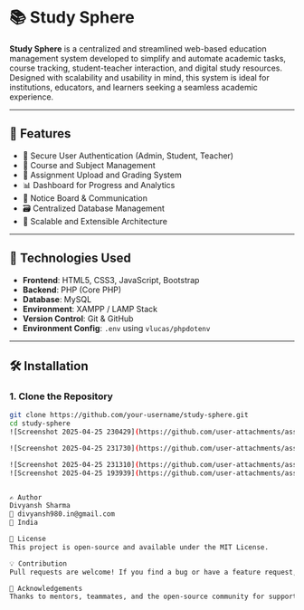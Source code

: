 # 📚 Study Sphere

**Study Sphere** is a centralized and streamlined web-based education management system developed to simplify and automate academic tasks, course tracking, student-teacher interaction, and digital study resources. Designed with scalability and usability in mind, this system is ideal for institutions, educators, and learners seeking a seamless academic experience.

---

## 🚀 Features

- 🔐 Secure User Authentication (Admin, Student, Teacher)
- 📁 Course and Subject Management
- 📝 Assignment Upload and Grading System
- 📊 Dashboard for Progress and Analytics
- 💬 Notice Board & Communication
- 🗃️ Centralized Database Management
- 🔄 Scalable and Extensible Architecture

---

## 📂 Technologies Used

- **Frontend**: HTML5, CSS3, JavaScript, Bootstrap
- **Backend**: PHP (Core PHP)
- **Database**: MySQL
- **Environment**: XAMPP / LAMP Stack
- **Version Control**: Git & GitHub
- **Environment Config**: `.env` using `vlucas/phpdotenv`

---

## 🛠️ Installation

### 1. Clone the Repository

```bash
git clone https://github.com/your-username/study-sphere.git
cd study-sphere
![Screenshot 2025-04-25 230429](https://github.com/user-attachments/assets/bb6ea666-516d-42e4-a664-423e731aa20b)

![Screenshot 2025-04-25 231730](https://github.com/user-attachments/assets/18508078-29db-44ab-8f35-174c7119f133)

![Screenshot 2025-04-25 231310](https://github.com/user-attachments/assets/bee20d64-a037-41e0-aec5-41818b18338b)
![Screenshot 2025-04-25 193939](https://github.com/user-attachments/assets/9abdac6a-54eb-4a5a-876b-f59f6445a758)


✍️ Author
Divyansh Sharma
📧 divyansh980.in@gmail.com
📍 India

📝 License
This project is open-source and available under the MIT License.

💡 Contribution
Pull requests are welcome! If you find a bug or have a feature request, open an issue or submit a PR.

🙏 Acknowledgements
Thanks to mentors, teammates, and the open-source community for support and inspiration throughout the development of this project.

